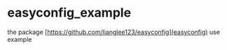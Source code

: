 # easyconfig_example
the package [https://github.com/lianglee123/easyconfig](easyconfig)  use example
